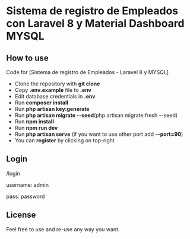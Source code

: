 # Sistema de registro de Empleados con Laravel 8 y Material Dashboard MYSQL

## How to use

Code for [Sistema de registro de Empleados - Laravel 8 y MYSQL]

- Clone the repository with __git clone__
- Copy __.env.example__ file to __.env__
- Edit database credentials in __.env__
- Run __composer install__
- Run __php artisan key:generate__
- Run __php artisan migrate --seed__(php artisan migrate:fresh --seed)
- Run __npm install__
- Run __npm run dev__
- Run __php artisan serve__ (if you want to use other port add __--port=90__)
- You can __register__ by clicking on top-right

## Login

/login

username: admin


pass:  password


## License


Feel free to use and re-use any way you want.



